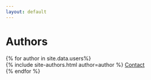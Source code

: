 ```yaml
---
layout: default
---
```

# Authors
<div class="main-content">
    <div clas="authors-page-text">
    </div>
    <div class="row inline-columns authors-grid">
        {% for author in site.data.users%}
            <div class="col-sm-3 col-sm-offset-0 col-xs-4 col-xs-offset-0">
                {% include site-authors.html author=author %}
                <a href="{{ author.web }}" class="contact-author" target="_blank">Contact</a>
            </div>
        {% endfor %}
    </div>
</div>
